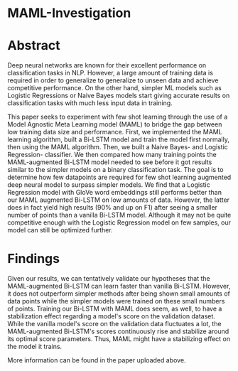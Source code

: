 # MAML-Investigation

# Abstract
Deep neural networks are known for their excellent performance on classification tasks in NLP. However, a large amount of training data is required in order to generalize to generalize to unseen data and achieve competitive performance. On the other hand, simpler ML models such as Logistic Regressions or Naive Bayes models start giving accurate results on classification tasks with much less input data in training. 

This paper seeks to experiment with few shot learning through the use of a Model Agnostic Meta Learning model (MAML) to bridge the gap between low training data size and performance. First, we implemented the MAML learning algorithm, built a Bi-LSTM model and train the model first normally, then using the MAML algorithm. Then, we built a Naive Bayes- and Logistic Regression- classifier. We then compared how many training points the MAML-augmented Bi-LSTM model needed to see before it got results similar to the simpler models on a binary classification task. The goal is to determine how few datapoints are required for few shot learning augmented deep neural model to surpass simpler models. We find that a Logistic Regression model with GloVe word embeddings still performs better than our MAML augmented Bi-LSTM on low amounts of data. However, the latter does in fact yield high results (90\% and up on F1) after seeing a smaller number of points than a vanilla Bi-LSTM model. Although it may not be quite competitive enough with the Logistic Regression model on few samples, our model can still be optimized further.

# Findings
Given our results, we can tentatively validate our hypotheses that the MAML-augmented Bi-LSTM can learn faster than vanilla Bi-LSTM. However, it does not outperform simpler methods after being shown small amounts of data points while the simpler models were trained on these small numbers of points. Training our Bi-LSTM with MAML does seem, as well, to have a stabilization effect regarding a model's score on the validation dataset. While the vanilla model's score on the validation data fluctuates a lot, the MAML-augmented Bi-LSTM's scores continuously rise and stabilize around its optimal score parameters. Thus, MAML might have a stabilizing effect on the model it trains.

More information can be found in the paper uploaded above.
